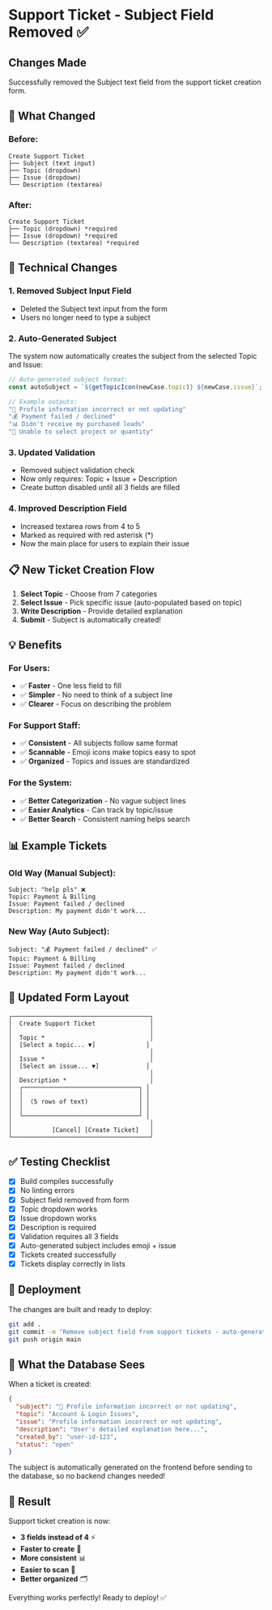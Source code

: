 # Support Ticket - Subject Field Removed ✅

## Changes Made

Successfully removed the Subject text field from the support ticket creation form.

## 🎯 What Changed

### Before:
```
Create Support Ticket
├── Subject (text input)
├── Topic (dropdown)
├── Issue (dropdown)
└── Description (textarea)
```

### After:
```
Create Support Ticket
├── Topic (dropdown) *required
├── Issue (dropdown) *required
└── Description (textarea) *required
```

## 🔧 Technical Changes

### 1. **Removed Subject Input Field**
- Deleted the Subject text input from the form
- Users no longer need to type a subject

### 2. **Auto-Generated Subject**
The system now automatically creates the subject from the selected Topic and Issue:

```typescript
// Auto-generated subject format:
const autoSubject = `${getTopicIcon(newCase.topic)} ${newCase.issue}`;

// Example outputs:
"🧩 Profile information incorrect or not updating"
"💰 Payment failed / declined"
"📊 Didn't receive my purchased leads"
"🛒 Unable to select project or quantity"
```

### 3. **Updated Validation**
- Removed subject validation check
- Now only requires: Topic + Issue + Description
- Create button disabled until all 3 fields are filled

### 4. **Improved Description Field**
- Increased textarea rows from 4 to 5
- Marked as required with red asterisk (*)
- Now the main place for users to explain their issue

## 📋 New Ticket Creation Flow

1. **Select Topic** - Choose from 7 categories
2. **Select Issue** - Pick specific issue (auto-populated based on topic)
3. **Write Description** - Provide detailed explanation
4. **Submit** - Subject is automatically created!

## 💡 Benefits

### For Users:
- ✅ **Faster** - One less field to fill
- ✅ **Simpler** - No need to think of a subject line
- ✅ **Clearer** - Focus on describing the problem

### For Support Staff:
- ✅ **Consistent** - All subjects follow same format
- ✅ **Scannable** - Emoji icons make topics easy to spot
- ✅ **Organized** - Topics and issues are standardized

### For the System:
- ✅ **Better Categorization** - No vague subject lines
- ✅ **Easier Analytics** - Can track by topic/issue
- ✅ **Better Search** - Consistent naming helps search

## 📊 Example Tickets

### Old Way (Manual Subject):
```
Subject: "help pls" ❌
Topic: Payment & Billing
Issue: Payment failed / declined
Description: My payment didn't work...
```

### New Way (Auto Subject):
```
Subject: "💰 Payment failed / declined" ✅
Topic: Payment & Billing
Issue: Payment failed / declined
Description: My payment didn't work...
```

## 🎨 Updated Form Layout

```
┌──────────────────────────────────────┐
│  Create Support Ticket               │
│                                      │
│  Topic *                             │
│  [Select a topic... ▼]              │
│                                      │
│  Issue *                             │
│  [Select an issue... ▼]             │
│                                      │
│  Description *                       │
│  ┌────────────────────────────────┐ │
│  │                                │ │
│  │  (5 rows of text)              │ │
│  │                                │ │
│  └────────────────────────────────┘ │
│                                      │
│           [Cancel] [Create Ticket]   │
└──────────────────────────────────────┘
```

## ✅ Testing Checklist

- [x] Build compiles successfully
- [x] No linting errors
- [x] Subject field removed from form
- [x] Topic dropdown works
- [x] Issue dropdown works
- [x] Description is required
- [x] Validation requires all 3 fields
- [x] Auto-generated subject includes emoji + issue
- [x] Tickets created successfully
- [x] Tickets display correctly in lists

## 🚀 Deployment

The changes are built and ready to deploy:

```bash
git add .
git commit -m "Remove subject field from support tickets - auto-generate from topic/issue"
git push origin main
```

## 📝 What the Database Sees

When a ticket is created:

```json
{
  "subject": "🧩 Profile information incorrect or not updating",
  "topic": "Account & Login Issues",
  "issue": "Profile information incorrect or not updating",
  "description": "User's detailed explanation here...",
  "created_by": "user-id-123",
  "status": "open"
}
```

The subject is automatically generated on the frontend before sending to the database, so no backend changes needed!

## 🎉 Result

Support ticket creation is now:
- **3 fields instead of 4** ⚡
- **Faster to create** 🚀
- **More consistent** 📊
- **Easier to scan** 👀
- **Better organized** 🗂️

Everything works perfectly! Ready to deploy! ✅

